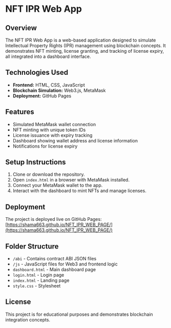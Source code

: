 # NFT IPR Web App

## Overview
The NFT IPR Web App is a web-based application designed to simulate Intellectual Property Rights (IPR) management using blockchain concepts. It demonstrates NFT minting, license granting, and tracking of license expiry, all integrated into a dashboard interface.

## Technologies Used
- **Frontend:** HTML, CSS, JavaScript  
- **Blockchain Simulation:** Web3.js, MetaMask  
- **Deployment:** GitHub Pages  

## Features
- Simulated MetaMask wallet connection  
- NFT minting with unique token IDs  
- License issuance with expiry tracking  
- Dashboard showing wallet address and license information  
- Notifications for license expiry  

## Setup Instructions
1. Clone or download the repository.  
2. Open `index.html` in a browser with MetaMask installed.  
3. Connect your MetaMask wallet to the app.  
4. Interact with the dashboard to mint NFTs and manage licenses.  

## Deployment
The project is deployed live on GitHub Pages:  
[https://shama663.github.io/NFT_IPR_WEB_PAGE/](https://shama663.github.io/NFT_IPR_WEB_PAGE/)

## Folder Structure
- `/abi` - Contains contract ABI JSON files  
- `/js` - JavaScript files for Web3 and frontend logic  
- `dashboard.html` - Main dashboard page  
- `login.html` - Login page  
- `index.html` - Landing page  
- `style.css` - Stylesheet  

## License
This project is for educational purposes and demonstrates blockchain integration concepts.
